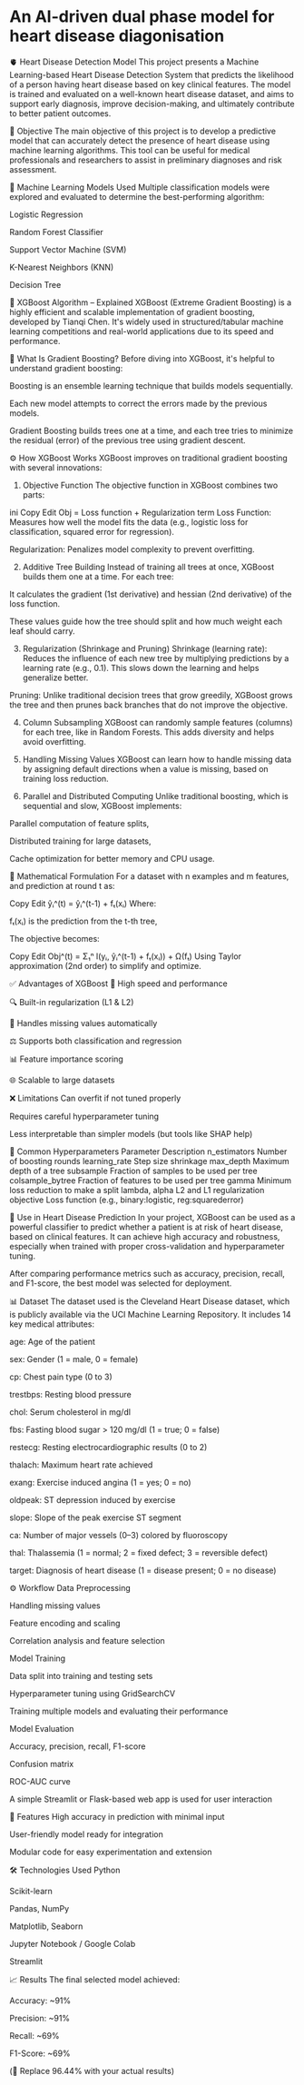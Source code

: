 # An AI-driven dual phase model for heart disease diagonisation
🫀 Heart Disease Detection Model
This project presents a Machine Learning-based Heart Disease Detection System that predicts the likelihood of a person having heart disease based on key clinical features. The model is trained and evaluated on a well-known heart disease dataset, and aims to support early diagnosis, improve decision-making, and ultimately contribute to better patient outcomes.

📌 Objective
The main objective of this project is to develop a predictive model that can accurately detect the presence of heart disease using machine learning algorithms. This tool can be useful for medical professionals and researchers to assist in preliminary diagnoses and risk assessment.

🧠 Machine Learning Models Used
Multiple classification models were explored and evaluated to determine the best-performing algorithm:

Logistic Regression

Random Forest Classifier

Support Vector Machine (SVM)

K-Nearest Neighbors (KNN)

Decision Tree

🌲 XGBoost Algorithm – Explained
XGBoost (Extreme Gradient Boosting) is a highly efficient and scalable implementation of gradient boosting, developed by Tianqi Chen. It's widely used in structured/tabular machine learning competitions and real-world applications due to its speed and performance.

📌 What Is Gradient Boosting?
Before diving into XGBoost, it's helpful to understand gradient boosting:

Boosting is an ensemble learning technique that builds models sequentially.

Each new model attempts to correct the errors made by the previous models.

Gradient Boosting builds trees one at a time, and each tree tries to minimize the residual (error) of the previous tree using gradient descent.

⚙️ How XGBoost Works
XGBoost improves on traditional gradient boosting with several innovations:

1. Objective Function
The objective function in XGBoost combines two parts:

ini
Copy
Edit
Obj = Loss function + Regularization term
Loss Function: Measures how well the model fits the data (e.g., logistic loss for classification, squared error for regression).

Regularization: Penalizes model complexity to prevent overfitting.

2. Additive Tree Building
Instead of training all trees at once, XGBoost builds them one at a time. For each tree:

It calculates the gradient (1st derivative) and hessian (2nd derivative) of the loss function.

These values guide how the tree should split and how much weight each leaf should carry.

3. Regularization (Shrinkage and Pruning)
Shrinkage (learning rate): Reduces the influence of each new tree by multiplying predictions by a learning rate (e.g., 0.1). This slows down the learning and helps generalize better.

Pruning: Unlike traditional decision trees that grow greedily, XGBoost grows the tree and then prunes back branches that do not improve the objective.

4. Column Subsampling
XGBoost can randomly sample features (columns) for each tree, like in Random Forests. This adds diversity and helps avoid overfitting.

5. Handling Missing Values
XGBoost can learn how to handle missing data by assigning default directions when a value is missing, based on training loss reduction.

6. Parallel and Distributed Computing
Unlike traditional boosting, which is sequential and slow, XGBoost implements:

Parallel computation of feature splits,

Distributed training for large datasets,

Cache optimization for better memory and CPU usage.

🔢 Mathematical Formulation
For a dataset with n examples and m features, and prediction at round t as:

Copy
Edit
ŷᵢ^(t) = ŷᵢ^(t-1) + fₜ(xᵢ)
Where:

fₜ(xᵢ) is the prediction from the t-th tree,

The objective becomes:

Copy
Edit
Obj^(t) = Σ₁ⁿ l(yᵢ, ŷᵢ^(t-1) + fₜ(xᵢ)) + Ω(fₜ)
Using Taylor approximation (2nd order) to simplify and optimize.

✅ Advantages of XGBoost
🚀 High speed and performance

🔍 Built-in regularization (L1 & L2)

🧠 Handles missing values automatically

⚖️ Supports both classification and regression

📊 Feature importance scoring

🌐 Scalable to large datasets

❌ Limitations
Can overfit if not tuned properly

Requires careful hyperparameter tuning

Less interpretable than simpler models (but tools like SHAP help)

🔧 Common Hyperparameters
Parameter	Description
n_estimators	Number of boosting rounds
learning_rate	Step size shrinkage
max_depth	Maximum depth of a tree
subsample	Fraction of samples to be used per tree
colsample_bytree	Fraction of features to be used per tree
gamma	Minimum loss reduction to make a split
lambda, alpha	L2 and L1 regularization
objective	Loss function (e.g., binary:logistic, reg:squarederror)

🧪 Use in Heart Disease Prediction
In your project, XGBoost can be used as a powerful classifier to predict whether a patient is at risk of heart disease, based on clinical features. It can achieve high accuracy and robustness, especially when trained with proper cross-validation and hyperparameter tuning.



After comparing performance metrics such as accuracy, precision, recall, and F1-score, the best model was selected for deployment.

📊 Dataset
The dataset used is the Cleveland Heart Disease dataset, which is publicly available via the UCI Machine Learning Repository. It includes 14 key medical attributes:

age: Age of the patient

sex: Gender (1 = male, 0 = female)

cp: Chest pain type (0 to 3)

trestbps: Resting blood pressure

chol: Serum cholesterol in mg/dl

fbs: Fasting blood sugar > 120 mg/dl (1 = true; 0 = false)

restecg: Resting electrocardiographic results (0 to 2)

thalach: Maximum heart rate achieved

exang: Exercise induced angina (1 = yes; 0 = no)

oldpeak: ST depression induced by exercise

slope: Slope of the peak exercise ST segment

ca: Number of major vessels (0–3) colored by fluoroscopy

thal: Thalassemia (1 = normal; 2 = fixed defect; 3 = reversible defect)

target: Diagnosis of heart disease (1 = disease present; 0 = no disease)

⚙️ Workflow
Data Preprocessing

Handling missing values

Feature encoding and scaling

Correlation analysis and feature selection

Model Training

Data split into training and testing sets

Hyperparameter tuning using GridSearchCV 

Training multiple models and evaluating their performance

Model Evaluation

Accuracy, precision, recall, F1-score

Confusion matrix

ROC-AUC curve

A simple Streamlit or Flask-based web app is used for user interaction

🚀 Features
High accuracy in prediction with minimal input

User-friendly model ready for integration

Modular code for easy experimentation and extension



🛠️ Technologies Used
Python

Scikit-learn

Pandas, NumPy

Matplotlib, Seaborn

Jupyter Notebook / Google Colab

Streamlit 

📈 Results
The final selected model achieved:

Accuracy: ~91%

Precision: ~91%

Recall: ~69%

F1-Score: ~69%

(📌 Replace 96.44% with your actual results)
